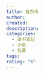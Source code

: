 ```yaml
---
title: 香农传
author: 
created: 
description: 
categories:
  - 读书笔记
  - 小说
  - 名著
tags: 
rating: "6"
---
```

